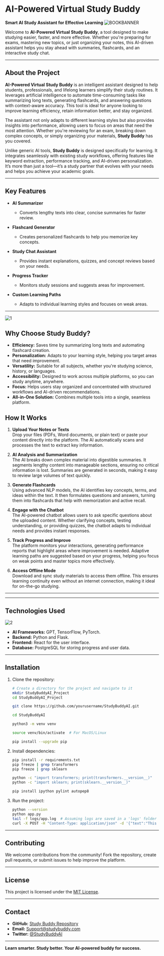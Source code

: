 # AI-Powered Virtual Study Buddy

**Smart AI Study Assistant for Effective Learning**
![BOOKBANNER](https://github.com/user-attachments/assets/bcd794d8-97c5-43a3-a47e-e364f15afea1)

Welcome to **AI-Powered Virtual Study Buddy**, a tool designed to make studying easier, faster, and more effective. Whether you're preparing for exams, mastering new topics, or just organizing your notes, this AI-driven assistant helps you stay ahead with summaries, flashcards, and an interactive study chat.

---

## **About the Project**

**AI-Powered Virtual Study Buddy** is an intelligent assistant designed to help students, professionals, and lifelong learners simplify their study routines. It leverages artificial intelligence to automate time-consuming tasks like summarizing long texts, generating flashcards, and answering questions with context-aware accuracy. This tool is ideal for anyone looking to improve learning efficiency, retain information better, and stay organized.

The assistant not only adapts to different learning styles but also provides insights into performance, allowing users to focus on areas that need the most attention. Whether you're reviewing for an exam, breaking down complex concepts, or simply organizing your materials, **Study Buddy** has you covered.

Unlike generic AI tools, **Study Buddy** is designed specifically for learning. It integrates seamlessly with existing study workflows, offering features like keyword extraction, performance tracking, and AI-driven personalization. It’s more than just a tool—it’s a study partner that evolves with your needs and helps you achieve your academic goals.

---

## Key Features

- **AI Summarizer**
  - Converts lengthy texts into clear, concise summaries for faster review.

- **Flashcard Generator**
  - Creates personalized flashcards to help you memorize key concepts.

- **Study Chat Assistant**
  - Provides instant explanations, quizzes, and concept reviews based on your needs.

- **Progress Tracker**
  - Monitors study sessions and suggests areas for improvement.

- **Custom Learning Paths**
  - Adapts to individual learning styles and focuses on weak areas.

---
![1](https://github.com/user-attachments/assets/db48225e-89d7-4063-8370-8d4d14e94022)

## **Why Choose Study Buddy?**

- **Efficiency:** Saves time by summarizing long texts and automating flashcard creation.  
- **Personalization:** Adapts to your learning style, helping you target areas that need improvement.  
- **Versatility:** Suitable for all subjects, whether you're studying science, history, or languages.  
- **Accessibility:** Designed to work across multiple platforms, so you can study anytime, anywhere.  
- **Focus:** Helps users stay organized and concentrated with structured workflows and AI-driven recommendations.  
- **All-in-One Solution:** Combines multiple tools into a single, seamless platform.  

## How It Works

1. **Upload Your Notes or Texts**  
   Drop your files (PDFs, Word documents, or plain text) or paste your content directly into the platform. The AI automatically scans and processes the text to extract key information.

2. **AI Analysis and Summarization**  
   The AI breaks down complex material into digestible summaries. It segments lengthy content into manageable sections, ensuring no critical information is lost. Summaries are generated in seconds, making it easy to review large volumes of text quickly.

3. **Generate Flashcards**  
   Using advanced NLP models, the AI identifies key concepts, terms, and ideas within the text. It then formulates questions and answers, turning them into flashcards that help with memorization and active recall.

4. **Engage with the Chatbot**  
   The AI-powered chatbot allows users to ask specific questions about the uploaded content. Whether clarifying concepts, testing understanding, or providing quizzes, the chatbot adapts to individual needs and provides instant responses.

5. **Track Progress and Improve**  
   The platform monitors your interactions, generating performance reports that highlight areas where improvement is needed. Adaptive learning paths are suggested based on your progress, helping you focus on weak points and master topics more effectively.

6. **Access Offline Mode**  
   Download and sync study materials to access them offline. This ensures learning continuity even without an internet connection, making it ideal for on-the-go studying.

---

---

## Technologies Used
![2](https://github.com/user-attachments/assets/1fc4ed1f-f648-4ce0-b1d8-f21b8e73e31e)

- **AI Frameworks:** GPT, TensorFlow, PyTorch.
- **Backend:** Python and Flask.
- **Frontend:** React for the user interface.
- **Database:** PostgreSQL for storing progress and user data.

---

## Installation

1. Clone the repository:
   ```bash
   # Create a directory for the project and navigate to it
   mkdir StudyBuddyAI_Project
   cd StudyBuddyAI_Project

   git clone https://github.com/yourusername/StudyBuddyAI.git

   cd StudyBuddyAI

   python3 -m venv venv

   source venv/bin/activate  # For MacOS/Linux

   pip install --upgrade pip
   ```
2. Install dependencies:
   ```bash
   pip install -r requirements.txt
   pip freeze | grep transformers
   pip freeze | grep sklearn

   python -c "import transformers; print(transformers.__version__)"
   python -c "import sklearn; print(sklearn.__version__)"

   pip install ipython pylint autopep8
   ```
3. Run the project:
   ```bash
   python --version
   python app.py
   tail -f logs/app.log  # Assuming logs are saved in a 'logs' folder
   curl -X POST -H "Content-Type: application/json" -d '{"text":"This is a test input"}' http://127.0.0.1:5000/summarize
   ```

---

## Contributing

We welcome contributions from the community! Fork the repository, create pull requests, or submit issues to help improve the platform.

---

## License

This project is licensed under the [MIT License](LICENSE).

---

## Contact

- **GitHub:** [Study Buddy Repository](https://github.com/DanielMiller2000/AI-StudyBuddy)
- **Email:** Support@studybuddy.com  
- **Twitter:** [@StudyBuddyAI](https://twitter.com/StudyBuddyAI)  

---

**Learn smarter. Study better. Your AI-powered buddy for success.**
